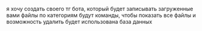 я хочу создать своего тг бота, который будет записывать загруженные вами файлы по категориям
будут команды, чтобы показать все файлы и возможность удалить
будет использована база данных
